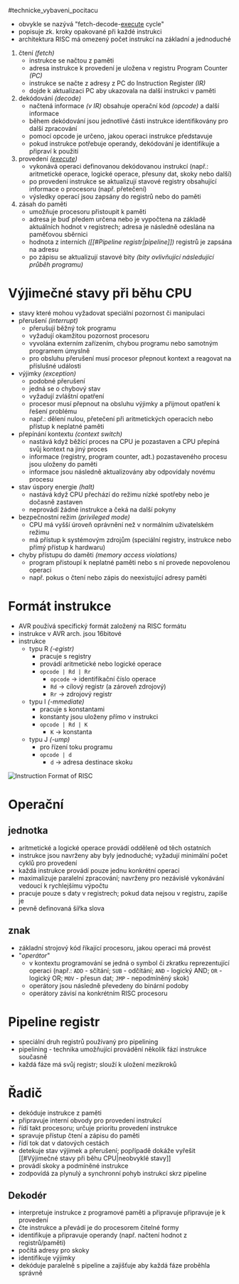 #technicke_vybaveni_pocitacu 
* obvykle se nazývá "fetch-decode-[execute](https://www.youtube.com/watch?v=ESx_hy1n7HA) cycle"
* popisuje zk. kroky opakované při každé instrukci
* architektura RISC má omezený počet instrukcí na základní a jednoduché
1) čtení *(fetch)*
	* instrukce se načtou z paměti
	* adresa instrukce k provedení je uložena v registru Program Counter *(PC)*
	* instrukce se načte z adresy z PC do Instruction Register *(IR)*
	* dojde k aktualizaci PC aby ukazovala na další instrukci v paměti
2) dekódování *(decode)*
	* načtená informace *(v IR)* obsahuje operační kód *(opcode)* a další informace
	* během dekódování jsou jednotlivé části instrukce identifikovány pro další zpracování
	* pomocí opcode je určeno, jakou operaci instrukce představuje
	* pokud instrukce potřebuje operandy, dekódování je identifikuje a připraví k použití
3) provedení *([execute](https://www.youtube.com/watch?v=ESx_hy1n7HA))*
	* vykonává operaci definovanou dekódovanou instrukcí (např.: aritmetické operace, logické operace, přesuny dat, skoky nebo další)
	* po provedení instrukce se aktualizují stavové registry obsahující informace o procesoru (např. přetečení)
	* výsledky operací jsou zapsány do registrů nebo do paměti
4) zásah do paměti
	* umožňuje procesoru přistoupit k paměti
	* adresa je buď předem určena nebo je vypočtena na základě aktuálních hodnot v registrech; adresa je následně odeslána na paměťovou sběrnici
	* hodnota z interních *([[#Pipeline registr|pipeline]])* registrů je zapsána na adresu
	* po zápisu se aktualizují stavové bity *(bity ovlivňující následující průběh programu)*
# Výjimečné stavy při běhu CPU
* stavy které mohou vyžadovat speciální pozornost či manipulaci
* přerušení *(interrupt)*
	* přerušují běžný tok programu
	* vyžadují okamžitou pozornost procesoru
	* vyvolána externím zařízením, chybou programu nebo samotným programem úmyslně
	* pro obsluhu přerušení musí procesor přepnout kontext a reagovat na příslušné události
* výjimky *(exception)*
	* podobné přerušení
	* jedná se o chybový stav
	* vyžadují zvláštní opatření
	* procesor musí přepnout na obsluhu výjimky a přijmout opatření k řešení problému
	* např.: dělení nulou, přetečení při aritmetických operacích nebo přístup k neplatné paměti
* přepínání kontextu *(context switch)*
	* nastává když běžící proces na CPU je pozastaven a CPU přepíná svůj kontext na jiný proces
	* informace (registry, program counter, adt.) pozastaveného procesu jsou uloženy do paměti
	* informace jsou následně aktualizovány aby odpovídaly novému procesu
* stav úspory energie *(halt)*
	* nastává když CPU přechází do režimu nízké spotřeby nebo je dočasně zastaven
	* neprovádí žádné instrukce a čeká na další pokyny
* bezpečnostní režim *(privileged mode)*
	* CPU má vyšší úroveň oprávnění než v normálním uživatelském režimu
	* má přístup k systémovým zdrojům (speciální registry, instrukce nebo přímý přístup k hardwaru)
* chyby přístupu do daměti *(memory access violations)*
	* program přistoupí k neplatné paměti nebo s ní provede nepovolenou operaci
	* např. pokus o čtení nebo zápis do neexistující adresy paměti
# Formát instrukce
* AVR používá specifický formát založený na RISC formátu
* instrukce v AVR arch. jsou 16bitové
* instrukce
	* typu R *(-egistr)*
		* pracuje s registry
		* provádí aritmetické nebo logické operace
		* `opcode | Rd | Rr`
			* `opcode` → identifikační číslo operace
			* `Rd` → cílový registr (a zároveň zdrojový)
			* `Rr` → zdrojový registr
	* typu I *(-mmediate)*
		* pracuje s konstantami
		* konstanty jsou uloženy přímo v instrukci
		* `opcode | Rd | K`
			* `K`  → konstanta
	* typu J *(-ump)*
		* pro řízení toku programu
		* `opcode | d`
			* `d` → adresa destinace skoku

![Instruction Format of RISC](https://external-content.duckduckgo.com/iu/?u=https%3A%2F%2Ftse2.mm.bing.net%2Fth%3Fid%3DOIP.IuwuxpM8SHz8ayVylTbtPwHaGO%26pid%3DApi&f=1&ipt=dceadc4fabacf92783c3696efdc116e935698c9284822c63c2f931e661793a29&ipo=images)
# Operační
## jednotka
* aritmetické a logické operace provádí odděleně od těch ostatních
* instrukce jsou navrženy aby byly jednoduché; vyžadují minimální počet cyklů pro provedení
* každá instrukce provádí pouze jednu konkrétní operaci
* maximalizuje paralelní zpracování; navrženy pro nezávislé vykonávání vedoucí k rychlejšímu výpočtu
* pracuje pouze s daty v registrech; pokud data nejsou v registru, zapíše je
* pevně definovaná šířka slova
## znak
* základní strojový kód říkající procesoru, jakou operaci má provést
* "*operátor*"
	* v kontextu programování se jedná o symbol či zkratku reprezentující operaci (např.: `ADD` - sčítání; `SUB` - odčítání; `AND` - logický AND; `OR` - logický OR; `MOV` - přesun dat; `JMP` - nepodmíněný skok)
	* operátory jsou následně převedeny do binární podoby
	* operátory závisí na konkrétním RISC procesoru
# Pipeline registr
* speciální druh registrů používaný pro pipelining
* pipelining - technika umožňující provádění několik fází instrukce současně
* každá fáze má svůj registr; slouží k uložení mezikroků
# Řadič
* dekóduje instrukce z paměti
* připravuje interní obvody pro provedení instrukcí
* řídí takt procesoru; určuje prioritu provedení instrukce
* spravuje přístup čtení a zápisu do paměti
* řídí tok dat v datových cestách
* detekuje stav výjimek a přerušení; popřípadě dokáže vyřešit [[#Výjimečné stavy při běhu CPU|neobvyklé stavy]]
* provádí skoky a podmíněné instrukce
* zodpovídá za plynulý a synchronní pohyb instrukcí skrz pipeline
## Dekodér
* interpretuje instrukce z programové paměti a připravuje připravuje je k provedení
* čte instrukce a převádí je do procesorem čitelné formy
* identifikuje a připravuje operandy (např. načtení hodnot z registrů/paměti)
* počítá adresy pro skoky
* identifikuje výjimky
* dekóduje paralelně s pipeline a zajišťuje aby každá fáze proběhla správně